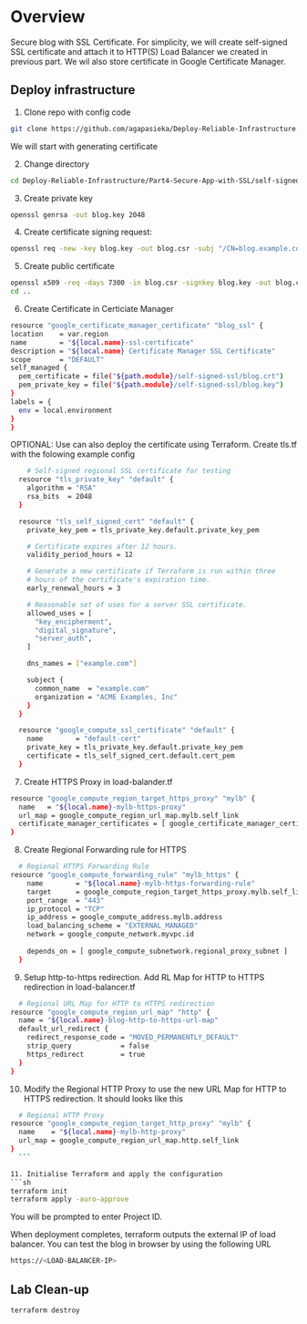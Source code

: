 <!-- Overview -->
# Overview
Secure blog with SSL Certificate. For simplicity, we will create self-signed SSL certificate and attach it to HTTP(S) Load Balancer we created in previous part. We wil also store certificate in Google Certificate Manager.

<!-- Task1 -->
## Deploy infrastructure
1. Clone repo with config code
  ```sh
git clone https://github.com/agapasieka/Deploy-Reliable-Infrastructure.git
  ```
We will start with generating certificate

2. Change directory 
  ```sh
  cd Deploy-Reliable-Infrastructure/Part4-Secure-App-with-SSL/self-signed-ssl
  ```
3. Create private key
  ```sh
  openssl genrsa -out blog.key 2048
  ``` 
4. Create certificate signing request:
  ```sh
  openssl req -new -key blog.key -out blog.csr -subj "/CN=blog.example.com"
  ``` 
5. Create public certificate
  ```sh
  openssl x509 -req -days 7300 -in blog.csr -signkey blog.key -out blog.crt
  cd ..
  ``` 
6. Create Certificate in Certiciate Manager
  ```sh
  resource "google_certificate_manager_certificate" "blog_ssl" {
  location    = var.region
  name        = "${local.name}-ssl-certificate"
  description = "${local.name} Certificate Manager SSL Certificate"
  scope       = "DEFAULT"
  self_managed {
    pem_certificate = file("${path.module}/self-signed-ssl/blog.crt")
    pem_private_key = file("${path.module}/self-signed-ssl/blog.key")
  }
  labels = {
    env = local.environment
  }
}
  ```
OPTIONAL: Use can also deploy the certificate using Terraform. Create tls.tf with the folowing example config
  ```sh
      # Self-signed regional SSL certificate for testing
    resource "tls_private_key" "default" {
      algorithm = "RSA"
      rsa_bits  = 2048
    }

    resource "tls_self_signed_cert" "default" {
      private_key_pem = tls_private_key.default.private_key_pem

      # Certificate expires after 12 hours.
      validity_period_hours = 12

      # Generate a new certificate if Terraform is run within three
      # hours of the certificate's expiration time.
      early_renewal_hours = 3

      # Reasonable set of uses for a server SSL certificate.
      allowed_uses = [
        "key_encipherment",
        "digital_signature",
        "server_auth",
      ]

      dns_names = ["example.com"]

      subject {
        common_name  = "example.com"
        organization = "ACME Examples, Inc"
      }
    }

    resource "google_compute_ssl_certificate" "default" {
      name        = "default-cert"
      private_key = tls_private_key.default.private_key_pem
      certificate = tls_self_signed_cert.default.cert_pem
    }
  ```
7. Create HTTPS Proxy in load-balander.tf
  ```sh
  resource "google_compute_region_target_https_proxy" "mylb" {
    name   = "${local.name}-mylb-https-proxy"
    url_map = google_compute_region_url_map.mylb.self_link
    certificate_manager_certificates = [ google_certificate_manager_certificate.blog_ssl.id ]
  }
  ```
8. Create Regional Forwarding rule for HTTPS
  ```sh
    # Regional HTTPS Forwarding Rule
  resource "google_compute_forwarding_rule" "mylb_https" {
      name        = "${local.name}-mylb-https-forwarding-rule"
      target      = google_compute_region_target_https_proxy.mylb.self_link
      port_range  = "443"
      ip_protocol = "TCP"
      ip_address = google_compute_address.mylb.address
      load_balancing_scheme = "EXTERNAL_MANAGED" 
      network = google_compute_network.myvpc.id
      
      depends_on = [ google_compute_subnetwork.regional_proxy_subnet ]
    }
  ```  
9. Setup http-to-https redirection. Add RL Map for HTTP to HTTPS redirection in load-balancer.tf
  ```sh
    # Regional URL Map for HTTP to HTTPS redirection
  resource "google_compute_region_url_map" "http" {
    name = "${local.name}-blog-http-to-https-url-map"
    default_url_redirect {
      redirect_response_code = "MOVED_PERMANENTLY_DEFAULT"
      strip_query            = false
      https_redirect         = true
    }
  }
  ```
10. Modify the Regional HTTP Proxy to use the new URL Map for HTTP to HTTPS redirection. It should looks like this
  ```sh
    # Regional HTTP Proxy
  resource "google_compute_region_target_http_proxy" "mylb" {
    name    = "${local.name}-mylb-http-proxy"
    url_map = google_compute_region_url_map.http.self_link
  }
    ```

11. Initialise Terraform and apply the configuration 
  ```sh
  terraform init
  terraform apply -auro-approve
  ``` 
You will be prompted to enter Project ID.

When deployment completes, terraform outputs the external IP of load balancer. You can test the blog in browser by using the following URL
  ```sh
  https://<LOAD-BALANCER-IP>
  ```

<!-- Task3 -->
## Lab Clean-up
  ```sh
  terraform destroy
  ```
